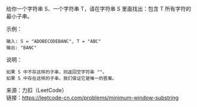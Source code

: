 给你一个字符串 S、一个字符串 T，请在字符串 S 里面找出：包含 T 所有字符的最小子串。

示例：
```
输入: S = "ADOBECODEBANC", T = "ABC"
输出: "BANC"
```
说明：
```
如果 S 中不存这样的子串，则返回空字符串 ""。
如果 S 中存在这样的子串，我们保证它是唯一的答案。
```
来源：力扣（LeetCode）  
链接：https://leetcode-cn.com/problems/minimum-window-substring